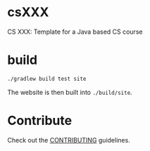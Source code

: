 # csXXX

CS XXX: Template for a Java based CS course


# build

```sh
./gradlew build test site
```

The website is then built into `./build/site`.

# Contribute

Check out the [CONTRIBUTING](CONTRIBUTING.md) guidelines.